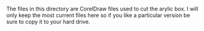 The files in this directory are CorelDraw files used to cut the arylic box.
I will only keep the most current files here so if you like a particular version be sure to copy it to your hard drive.
